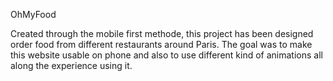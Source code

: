 OhMyFood

Created through the mobile first methode, this project has been designed order food from different restaurants around Paris.
The goal was to make this website usable on phone and also to use different kind of animations all along the experience using it.

